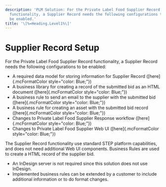 ```yaml
---
description: 'PLM Solution: For the Private Label Food Supplier Record
  functionality, a Supplier Record needs the following configurations to
  be enabled.'
title: '\[%=Heading.Level1%\]'
---
```


Supplier Record Setup
=====================

For the Private Label Food Supplier Record functionality, a Supplier
Record needs the following configurations to be enabled:

-   A required data model for storing information for Supplier Record
    ([here]{.mcFormatColor style="color: Blue;"})
-   A business library for creating a record of the submitted bid as an
    HTML document ([here]{.mcFormatColor style="color: Blue;"})
-   A business rule to send an email to the supplier with the submitted
    bid ([here]{.mcFormatColor style="color: Blue;"})
-   A business rule for creating an asset with the submitted bid record
    ([here]{.mcFormatColor style="color: Blue;"})
-   Changes to Private Label Food Supplier Response workflow
    ([here]{.mcFormatColor style="color: Blue;"})
-   Changes to Private Label Food Supplier Web UI ([here]{.mcFormatColor
    style="color: Blue;"})

The Supplier Record functionality use standard STEP platform
capabilities, and does not need additional Web UI components. Business
Rules are used to create a HTML record of the supplier bid.

-   An InDesign server is not required since this solution does not use
    InDesign.
-   Implemented business rules can be extended by a customer to include
    additional information or to do format changes.
